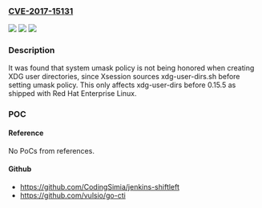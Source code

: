 ### [CVE-2017-15131](https://cve.mitre.org/cgi-bin/cvename.cgi?name=CVE-2017-15131)
![](https://img.shields.io/static/v1?label=Product&message=RHEL%20shipped%20xdg-user-dirs%20and%20gnome-session&color=blue)
![](https://img.shields.io/static/v1?label=Version&message=%3D%20before%200.15-5%20&color=brighgreen)
![](https://img.shields.io/static/v1?label=Vulnerability&message=CWE-284&color=brighgreen)

### Description

It was found that system umask policy is not being honored when creating XDG user directories, since Xsession sources xdg-user-dirs.sh before setting umask policy. This only affects xdg-user-dirs before 0.15.5 as shipped with Red Hat Enterprise Linux.

### POC

#### Reference
No PoCs from references.

#### Github
- https://github.com/CodingSimia/jenkins-shiftleft
- https://github.com/vulsio/go-cti

